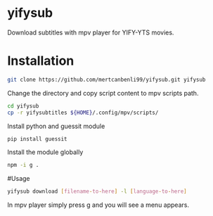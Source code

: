# yifysub
Download subtitles with mpv player for YIFY-YTS movies.

# Installation
```bash
git clone https://github.com/mertcanbenli99/yifysub.git yifysub
```
Change the directory and copy script content to mpv scripts path.
```bash
cd yifysub
cp -r yifysubtitles ${HOME}/.config/mpv/scripts/
```

Install python and guessit module
```bash
pip install guessit
```
Install the module globally
```bash
npm -i g .
```

#Usage
```bash
yifysub download [filename-to-here] -l [language-to-here]
```
In mpv player simply press g and you will see a menu appears. 

